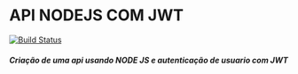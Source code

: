# API NODEJS COM JWT




[![Build Status](https://travis-ci.org/joemccann/dillinger.svg?branch=master)](https://travis-ci.org/joemccann/dillinger)

##### Criação de uma api usando NODE JS e autenticação de usuario com JWT